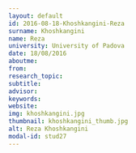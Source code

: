 ```yaml
---
layout: default 
id: 2016-08-18-Khoshkangini-Reza
surname: Khoshkangini
name: Reza
university: University of Padova
date: 18/08/2016
aboutme: 
from: 
research_topic: 
subtitle: 
advisor: 
keywords: 
website: 
img: khoshkangini.jpg
thumbnail: khoshkangini_thumb.jpg
alt: Reza Khoshkangini
modal-id: stud27
---
```

